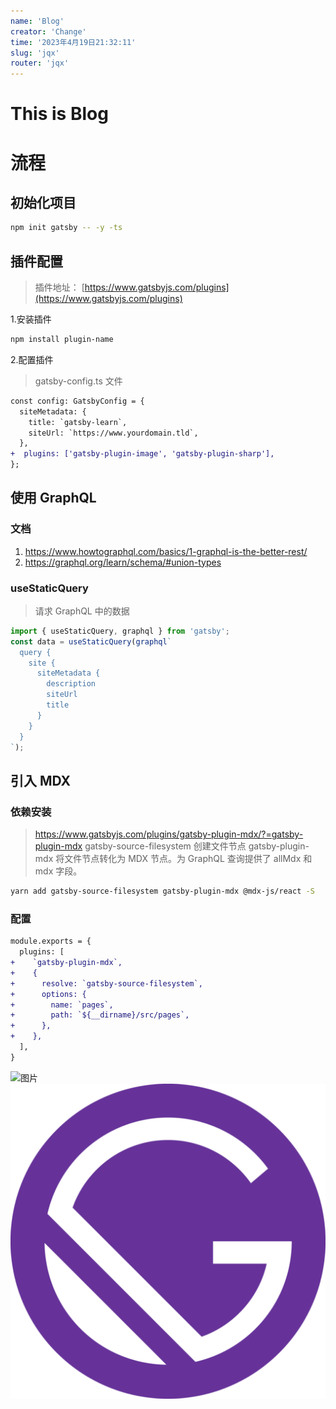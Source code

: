 ```yaml
---
name: 'Blog'
creator: 'Change'
time: '2023年4月19日21:32:11'
slug: 'jqx'
router: 'jqx'
---
```


# This is Blog

# 流程

## 初始化项目

```bash
npm init gatsby -- -y -ts
```

## 插件配置

> 插件地址： [https://www.gatsbyjs.com/plugins](https://www.gatsbyjs.com/plugins)

1.安装插件

```bash
npm install plugin-name
```

2.配置插件

> gatsby-config.ts 文件

```diff
const config: GatsbyConfig = {
  siteMetadata: {
    title: `gatsby-learn`,
    siteUrl: `https://www.yourdomain.tld`,
  },
+  plugins: ['gatsby-plugin-image', 'gatsby-plugin-sharp'],
};
```

## 使用 GraphQL

### 文档

1. https://www.howtographql.com/basics/1-graphql-is-the-better-rest/
2. https://graphql.org/learn/schema/#union-types

### useStaticQuery

> 请求 GraphQL 中的数据

```js
import { useStaticQuery, graphql } from 'gatsby';
const data = useStaticQuery(graphql`
  query {
    site {
      siteMetadata {
        description
        siteUrl
        title
      }
    }
  }
`);
```

## 引入 MDX

### 依赖安装

> https://www.gatsbyjs.com/plugins/gatsby-plugin-mdx/?=gatsby-plugin-mdx
> gatsby-source-filesystem 创建文件节点
> gatsby-plugin-mdx 将文件节点转化为 MDX 节点。为 GraphQL 查询提供了 allMdx 和 mdx 字段。

```bash
yarn add gatsby-source-filesystem gatsby-plugin-mdx @mdx-js/react -S
```

### 配置

```diff
module.exports = {
  plugins: [
+    `gatsby-plugin-mdx`,
+    {
+      resolve: `gatsby-source-filesystem`,
+      options: {
+        name: `pages`,
+        path: `${__dirname}/src/pages`,
+      },
+    },
  ],
}
```

![图片](https://static.hellochange.cn/images/blog/webpack-process.png)
![图片2](./icon.png)
